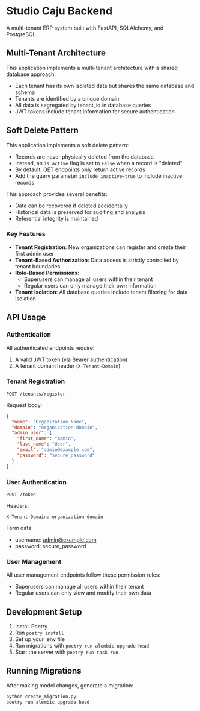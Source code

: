 # Studio Caju Backend

A multi-tenant ERP system built with FastAPI, SQLAlchemy, and PostgreSQL.

## Multi-Tenant Architecture

This application implements a multi-tenant architecture with a shared database approach:

- Each tenant has its own isolated data but shares the same database and schema
- Tenants are identified by a unique domain
- All data is segregated by tenant_id in database queries
- JWT tokens include tenant information for secure authentication

## Soft Delete Pattern

This application implements a soft delete pattern:

- Records are never physically deleted from the database
- Instead, an `is_active` flag is set to `False` when a record is "deleted"
- By default, GET endpoints only return active records
- Add the query parameter `include_inactive=true` to include inactive records

This approach provides several benefits:
- Data can be recovered if deleted accidentally
- Historical data is preserved for auditing and analysis
- Referential integrity is maintained

### Key Features

- **Tenant Registration**: New organizations can register and create their first admin user
- **Tenant-Based Authorization**: Data access is strictly controlled by tenant boundaries
- **Role-Based Permissions**:
  - Superusers can manage all users within their tenant
  - Regular users can only manage their own information
- **Tenant Isolation**: All database queries include tenant filtering for data isolation

## API Usage

### Authentication

All authenticated endpoints require:
1. A valid JWT token (via Bearer authentication)
2. A tenant domain header (`X-Tenant-Domain`)

### Tenant Registration

```
POST /tenants/register
```

Request body:
```json
{
  "name": "Organization Name",
  "domain": "organization-domain",
  "admin_user": {
    "first_name": "Admin",
    "last_name": "User",
    "email": "admin@example.com",
    "password": "secure_password"
  }
}
```

### User Authentication

```
POST /token
```

Headers:
```
X-Tenant-Domain: organization-domain
```

Form data:
- username: admin@example.com
- password: secure_password

### User Management

All user management endpoints follow these permission rules:
- Superusers can manage all users within their tenant
- Regular users can only view and modify their own data

## Development Setup

1. Install Poetry
2. Run `poetry install`
3. Set up your .env file
4. Run migrations with `poetry run alembic upgrade head`
5. Start the server with `poetry run task run`

## Running Migrations

After making model changes, generate a migration:

```bash
python create_migration.py
poetry run alembic upgrade head
``` 